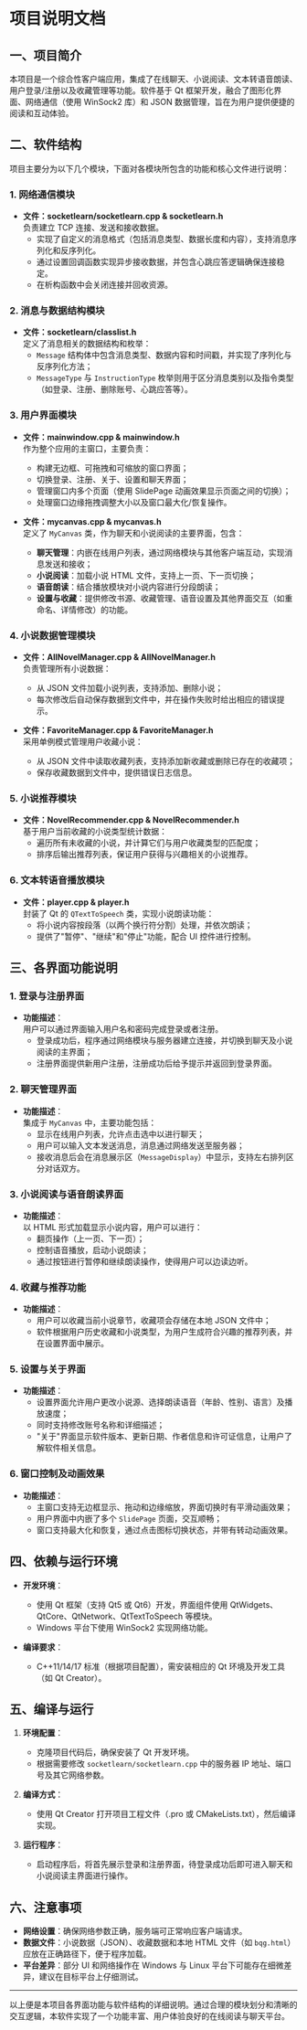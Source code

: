 # 项目说明文档

## 一、项目简介

本项目是一个综合性客户端应用，集成了在线聊天、小说阅读、文本转语音朗读、用户登录/注册以及收藏管理等功能。软件基于 Qt 框架开发，融合了图形化界面、网络通信（使用 WinSock2 库）和 JSON 数据管理，旨在为用户提供便捷的阅读和互动体验。

## 二、软件结构

项目主要分为以下几个模块，下面对各模块所包含的功能和核心文件进行说明：

### 1. 网络通信模块

- **文件：socketlearn/socketlearn.cpp & socketlearn.h**  
  负责建立 TCP 连接、发送和接收数据。  
  - 实现了自定义的消息格式（包括消息类型、数据长度和内容），支持消息序列化和反序列化。  
  - 通过设置回调函数实现异步接收数据，并包含心跳应答逻辑确保连接稳定。  
  - 在析构函数中会关闭连接并回收资源。

### 2. 消息与数据结构模块

- **文件：socketlearn/classlist.h**  
  定义了消息相关的数据结构和枚举：  
  - `Message` 结构体中包含消息类型、数据内容和时间戳，并实现了序列化与反序列化方法；  
  - `MessageType` 与 `InstructionType` 枚举则用于区分消息类别以及指令类型（如登录、注册、删除账号、心跳应答等）。

### 3. 用户界面模块

- **文件：mainwindow.cpp & mainwindow.h**  
  作为整个应用的主窗口，主要负责：  
  - 构建无边框、可拖拽和可缩放的窗口界面；  
  - 切换登录、注册、关于、设置和聊天界面；  
  - 管理窗口内多个页面（使用 SlidePage 动画效果显示页面之间的切换）；  
  - 处理窗口边缘拖拽调整大小以及窗口最大化/恢复操作。

- **文件：mycanvas.cpp & mycanvas.h**  
  定义了 `MyCanvas` 类，作为聊天和小说阅读的主要界面，包含：  
  - **聊天管理**：内嵌在线用户列表，通过网络模块与其他客户端互动，实现消息发送和接收；  
  - **小说阅读**：加载小说 HTML 文件，支持上一页、下一页切换；  
  - **语音朗读**：结合播放模块对小说内容进行分段朗读；  
  - **设置与收藏**：提供修改书源、收藏管理、语音设置及其他界面交互（如重命名、详情修改）的功能。

### 4. 小说数据管理模块

- **文件：AllNovelManager.cpp & AllNovelManager.h**  
  负责管理所有小说数据：  
  - 从 JSON 文件加载小说列表，支持添加、删除小说；  
  - 每次修改后自动保存数据到文件中，并在操作失败时给出相应的错误提示。

- **文件：FavoriteManager.cpp & FavoriteManager.h**  
  采用单例模式管理用户收藏小说：  
  - 从 JSON 文件中读取收藏列表，支持添加新收藏或删除已存在的收藏项；  
  - 保存收藏数据到文件中，提供错误日志信息。

### 5. 小说推荐模块

- **文件：NovelRecommender.cpp & NovelRecommender.h**  
  基于用户当前收藏的小说类型统计数据：  
  - 遍历所有未收藏的小说，并计算它们与用户收藏类型的匹配度；  
  - 排序后输出推荐列表，保证用户获得与兴趣相关的小说推荐。

### 6. 文本转语音播放模块

- **文件：player.cpp & player.h**  
  封装了 Qt 的 `QTextToSpeech` 类，实现小说朗读功能：  
  - 将小说内容按段落（以两个换行符分割）处理，并依次朗读；  
  - 提供了"暂停"、"继续"和"停止"功能，配合 UI 控件进行控制。

## 三、各界面功能说明

### 1. 登录与注册界面

- **功能描述**：  
  用户可以通过界面输入用户名和密码完成登录或者注册。  
  - 登录成功后，程序通过网络模块与服务器建立连接，并切换到聊天及小说阅读的主界面；  
  - 注册界面提供新用户注册，注册成功后给予提示并返回到登录界面。

### 2. 聊天管理界面

- **功能描述**：  
  集成于 `MyCanvas` 中，主要功能包括：  
  - 显示在线用户列表，允许点击选中以进行聊天；  
  - 用户可以输入文本发送消息，消息通过网络发送至服务器；  
  - 接收消息后会在消息展示区（`MessageDisplay`）中显示，支持左右排列区分对话双方。

### 3. 小说阅读与语音朗读界面

- **功能描述**：  
  以 HTML 形式加载显示小说内容，用户可以进行：  
  - 翻页操作（上一页、下一页）；  
  - 控制语音播放，启动小说朗读；  
  - 通过按钮进行暂停和继续朗读操作，使得用户可以边读边听。

### 4. 收藏与推荐功能

- **功能描述**：  
  - 用户可以收藏当前小说章节，收藏项会存储在本地 JSON 文件中；  
  - 软件根据用户历史收藏和小说类型，为用户生成符合兴趣的推荐列表，并在设置界面中展示。

### 5. 设置与关于界面

- **功能描述**：  
  - 设置界面允许用户更改小说源、选择朗读语音（年龄、性别、语言）及播放速度；  
  - 同时支持修改账号名称和详细描述；  
  - "关于"界面显示软件版本、更新日期、作者信息和许可证信息，让用户了解软件相关信息。

### 6. 窗口控制及动画效果

- **功能描述**：  
  - 主窗口支持无边框显示、拖动和边缘缩放，界面切换时有平滑动画效果；  
  - 用户界面中内嵌了多个 `SlidePage` 页面，交互顺畅；  
  - 窗口支持最大化和恢复，通过点击图标切换状态，并带有转动动画效果。

## 四、依赖与运行环境

- **开发环境**：  
  - 使用 Qt 框架（支持 Qt5 或 Qt6）开发，界面组件使用 QtWidgets、QtCore、QtNetwork、QtTextToSpeech 等模块。  
  - Windows 平台下使用 WinSock2 实现网络功能。

- **编译要求**：  
  - C++11/14/17 标准（根据项目配置），需安装相应的 Qt 环境及开发工具（如 Qt Creator）。

## 五、编译与运行

1. **环境配置**：  
   - 克隆项目代码后，确保安装了 Qt 开发环境。  
   - 根据需要修改 `socketlearn/socketlearn.cpp` 中的服务器 IP 地址、端口号及其它网络参数。

2. **编译方式**：  
   - 使用 Qt Creator 打开项目工程文件（.pro 或 CMakeLists.txt），然后编译实现。

3. **运行程序**：  
   - 启动程序后，将首先展示登录和注册界面，待登录成功后即可进入聊天和小说阅读主界面进行操作。

## 六、注意事项

- **网络设置**：确保网络参数正确，服务端可正常响应客户端请求。  
- **数据文件**：小说数据（JSON）、收藏数据和本地 HTML 文件（如 `bqg.html`）应放在正确路径下，便于程序加载。  
- **平台差异**：部分 UI 和网络操作在 Windows 与 Linux 平台下可能存在细微差异，建议在目标平台上仔细测试。

---

以上便是本项目各界面功能与软件结构的详细说明。通过合理的模块划分和清晰的交互逻辑，本软件实现了一个功能丰富、用户体验良好的在线阅读与聊天平台。
